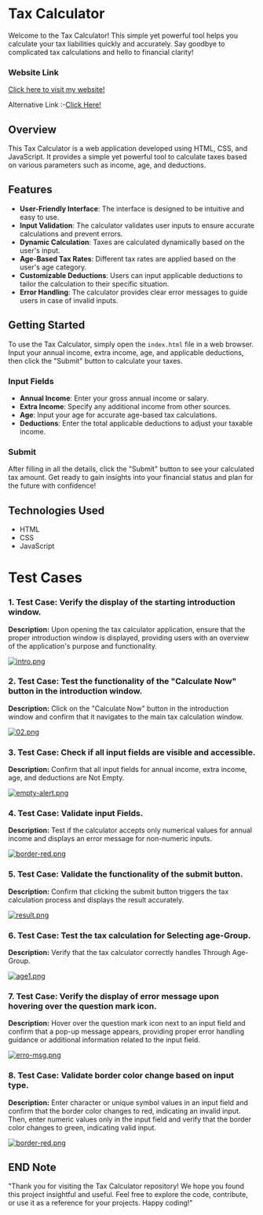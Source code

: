 # Tax Calculator

Welcome to the Tax Calculator! This simple yet powerful tool helps you calculate your tax liabilities quickly and accurately. Say goodbye to complicated tax calculations and hello to financial clarity!

### Website Link
[Click here to visit my website!](https://661df85b4c95238797ca187b--lovely-raindrop-1cf97a.netlify.app/)

Alternative Link :-[Click Here!](https://661df85b4c95238797ca187b-lovely-rain.netlify.app/)
## Overview

This Tax Calculator is a web application developed using HTML, CSS, and JavaScript. It provides a simple yet powerful tool to calculate taxes based on various parameters such as income, age, and deductions.

## Features

- **User-Friendly Interface**: The interface is designed to be intuitive and easy to use.
- **Input Validation**: The calculator validates user inputs to ensure accurate calculations and prevent errors.
- **Dynamic Calculation**: Taxes are calculated dynamically based on the user's input.
- **Age-Based Tax Rates**: Different tax rates are applied based on the user's age category.
- **Customizable Deductions**: Users can input applicable deductions to tailor the calculation to their specific situation.
- **Error Handling**: The calculator provides clear error messages to guide users in case of invalid inputs.

## Getting Started

To use the Tax Calculator, simply open the `index.html` file in a web browser. Input your annual income, extra income, age, and applicable deductions, then click the "Submit" button to calculate your taxes.

### Input Fields

- **Annual Income**: Enter your gross annual income or salary.
- **Extra Income**: Specify any additional income from other sources.
- **Age**: Input your age for accurate age-based tax calculations.
- **Deductions**: Enter the total applicable deductions to adjust your taxable income.

### Submit

After filling in all the details, click the "Submit" button to see your calculated tax amount. Get ready to gain insights into your financial status and plan for the future with confidence!

## Technologies Used

- HTML
- CSS
- JavaScript

# Test Cases

### 1. Test Case: Verify the display of the starting introduction window.
**Description:** Upon opening the tax calculator application, ensure that the proper introduction window is displayed, providing users with an overview of the application's purpose and functionality.

[![intro.png](https://i.postimg.cc/26VQs0gy/intro.png)](https://postimg.cc/wyYRJQqY)

### 2. Test Case: Test the functionality of the "Calculate Now" button in the introduction window.
**Description:** Click on the "Calculate Now" button in the introduction window and confirm that it navigates to the main tax calculation window.

[![02.png](https://i.postimg.cc/BvWfLzB9/02.png)](https://postimg.cc/18KjbJdJ)

### 3. Test Case: Check if all input fields are visible and accessible.
**Description:** Confirm that all input fields for annual income, extra income, age, and deductions are Not Empty.

[![empty-alert.png](https://i.postimg.cc/4x9rg5k8/empty-alert.png)](https://postimg.cc/3k3Lj2wp)

### 4. Test Case: Validate input Fields.
**Description:** Test if the calculator accepts only numerical values for annual income and displays an error message for non-numeric inputs.

[![border-red.png](https://i.postimg.cc/9M8xTRHR/border-red.png)](https://postimg.cc/VrtBPN6m)

### 5. Test Case: Validate the functionality of the submit button.
**Description:** Confirm that clicking the submit button triggers the tax calculation process and displays the result accurately.

[![result.png](https://i.postimg.cc/W3yfJF0W/result.png)](https://postimg.cc/S2WGBKTC)

### 6. Test Case: Test the tax calculation for Selecting age-Group.
**Description:** Verify that the tax calculator correctly handles Through Age-Group.

[![age1.png](https://i.postimg.cc/WzZHvNxd/age1.png)](https://postimg.cc/bSzT0hyP)

### 7. Test Case: Verify the display of error message upon hovering over the question mark icon.
**Description:** Hover over the question mark icon next to an input field and confirm that a pop-up message appears, providing proper error handling guidance or additional information related to the input field.

[![erro-msg.png](https://i.postimg.cc/SQY58djm/erro-msg.png)](https://postimg.cc/7bDmrggR)

### 8. Test Case: Validate border color change based on input type.
**Description:** Enter character or unique symbol values in an input field and confirm that the border color changes to red, indicating an invalid input. Then, enter numeric values only in the input field and verify that the border color changes to green, indicating valid input.

[![border-red.png](https://i.postimg.cc/9M8xTRHR/border-red.png)](https://postimg.cc/VrtBPN6m)

## END Note
"Thank you for visiting the Tax Calculator repository! We hope you found this project insightful and useful. Feel free to explore the code, contribute, or use it as a reference for your projects. Happy coding!"
